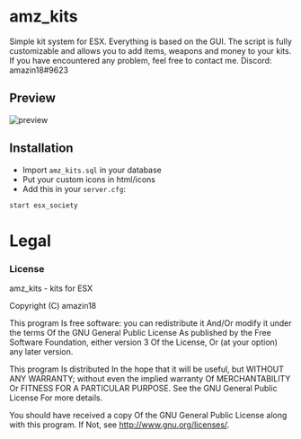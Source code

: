 # amz_kits

Simple kit system for ESX. Everything is based on the GUI. The script is fully customizable and allows you to add items, weapons and money to your kits.
If you have encountered any problem, feel free to contact me.
Discord: amazin18#9623

## Preview

![preview](https://i.imgur.com/tBG06RL.png)

## Installation
- Import `amz_kits.sql` in your database
- Put your custom icons in html/icons
- Add this in your `server.cfg`:

```
start esx_society
```

# Legal
### License
amz_kits - kits for ESX

Copyright (C) amazin18

This program Is free software: you can redistribute it And/Or modify it under the terms Of the GNU General Public License As published by the Free Software Foundation, either version 3 Of the License, Or (at your option) any later version.

This program Is distributed In the hope that it will be useful, but WITHOUT ANY WARRANTY; without even the implied warranty Of MERCHANTABILITY Or FITNESS FOR A PARTICULAR PURPOSE. See the GNU General Public License For more details.

You should have received a copy Of the GNU General Public License along with this program. If Not, see http://www.gnu.org/licenses/.

